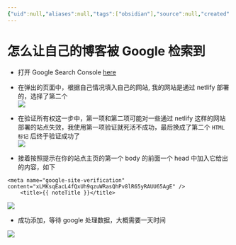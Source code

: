 ```yaml
---
{"uid":null,"aliases":null,"tags":["obsidian"],"source":null,"created":"2023-01-13 20:06:50","updated":"2023-03-02 12:10:19","title":"怎么让自己的博客被 Google 检索到","dg-publish":true,"permalink":"/Pages/怎么让自己的博客被google检索到/","dgPassFrontmatter":true,"noteIcon":""}
---
```



# 怎么让自己的博客被 Google 检索到

- 打开 Google Search Console [here](https://search.google.com/search-console)  
- 在弹出的页面中，根据自己情况填入自己的网站, 我的网站是通过 netlify 部署的，选择了第二个  
![](https://cdn.jsdelivr.net/gh/aiyolo/imgrepo@main/test/bA4WIo5.png)
- 在验证所有权这一步中，第一项和第二项可能对一些通过 netlify 这样的网站部署的站点失效，我使用第一项验证就死活不成功，最后换成了第二个 `HTML 标记` 后终于验证成功了  
![](https://cdn.jsdelivr.net/gh/aiyolo/imgrepo@main/test/NtEobKT.png)

- 接着按照提示在你的站点主页的第一个 body 的前面一个 head 中加入它给出的内容，如下

```
<meta name="google-site-verification" content="xLMKsqEacL4fQxUh9qzuWRasQhPv8lR65yRAUU65AgE" />
    <title>{{ noteTitle }}</title>
```

![](https://cdn.jsdelivr.net/gh/aiyolo/imgrepo@main/test/3n36BPh.png)

- 成功添加，等待 google 处理数据，大概需要一天时间

![](https://cdn.jsdelivr.net/gh/aiyolo/imgrepo@main/test/T3KGoUO.png)

